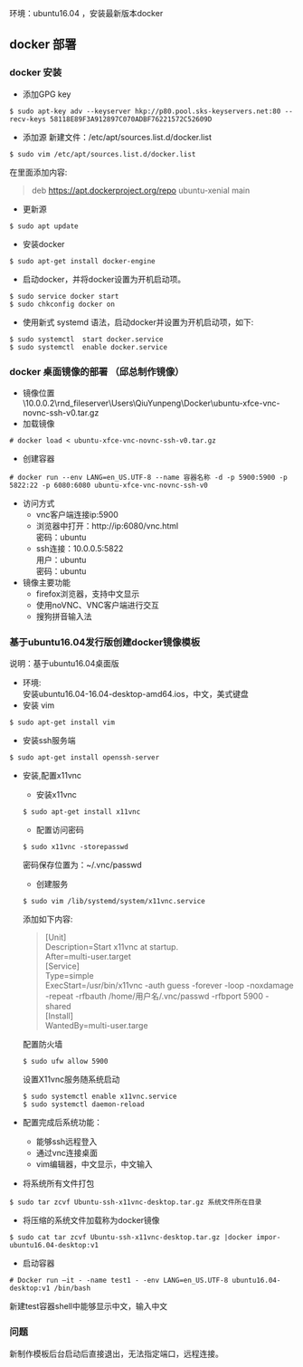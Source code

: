 环境：ubuntu16.04 ，安装最新版本docker  
## docker 部署  
### docker 安装  
- 添加GPG key  
```
$ sudo apt-key adv --keyserver hkp://p80.pool.sks-keyservers.net:80 --recv-keys 58118E89F3A912897C070ADBF76221572C52609D  
```  
- 添加源 新建文件：/etc/apt/sources.list.d/docker.list
```  
$ sudo vim /etc/apt/sources.list.d/docker.list  
```  
在里面添加内容:  
> deb https://apt.dockerproject.org/repo ubuntu-xenial main  

- 更新源  
```  
$ sudo apt update  
```  
- 安装docker  
```  
$ sudo apt-get install docker-engine  
```  
- 启动docker，并将docker设置为开机启动项。  
```  
$ sudo service docker start  
$ sudo chkconfig docker on  
```  
- 使用新式 systemd 语法，启动docker并设置为开机启动项，如下:  
```  
$ sudo systemctl  start docker.service  
$ sudo systemctl  enable docker.service  
```  

### docker 桌面镜像的部署  （邱总制作镜像）  
- 镜像位置  
\\10.0.0.2\rnd_fileserver\Users\QiuYunpeng\Docker\ubuntu-xfce-vnc-novnc-ssh-v0.tar.gz  
- 加载镜像  
```  
# docker load < ubuntu-xfce-vnc-novnc-ssh-v0.tar.gz  
```  
- 创建容器  
```  
# docker run --env LANG=en_US.UTF-8 --name 容器名称 -d -p 5900:5900 -p 5822:22 -p 6080:6080 ubuntu-xfce-vnc-novnc-ssh-v0  
```  
- 访问方式  
    - vnc客户端连接ip:5900  
    - 浏览器中打开：http://ip:6080/vnc.html  
      密码：ubuntu  
    - ssh连接：10.0.0.5:5822  
      用户：ubuntu  
      密码：ubuntu  
- 镜像主要功能  
    - firefox浏览器，支持中文显示  
    - 使用noVNC、VNC客户端进行交互  
    - 搜狗拼音输入法  

### 基于ubuntu16.04发行版创建docker镜像模板  
说明：基于ubuntu16.04桌面版  
- 环境:  
安装ubuntu16.04-16.04-desktop-amd64.ios，中文，美式键盘  
- 安装 vim  
```  
$ sudo apt-get install vim  
```  
- 安装ssh服务端  
```  
$ sudo apt-get install openssh-server  
```  
- 安装,配置x11vnc  
    - 安装x11vnc  
    ```  
    $ sudo apt-get install x11vnc  
    ```  
    - 配置访问密码  
    ```  
    $ sudo x11vnc -storepasswd  
    ```  
    密码保存位置为：~/.vnc/passwd  
    - 创建服务  
    ```  
    $ sudo vim /lib/systemd/system/x11vnc.service  
    ```  
    添加如下内容:  
    > [Unit]  
    Description=Start x11vnc at startup.  
    After=multi-user.target  
    [Service]  
    Type=simple  
    ExecStart=/usr/bin/x11vnc -auth guess -forever -loop -noxdamage -repeat -rfbauth /home/用户名/.vnc/passwd -rfbport 5900 -shared  
    [Install]  
    WantedBy=multi-user.targe  

    配置防火墙  
    ```  
    $ sudo ufw allow 5900  
    ```  
    设置X11vnc服务随系统启动  
    ```  
    $ sudo systemctl enable x11vnc.service  
    $ sudo systemctl daemon-reload  
    ```  
- 配置完成后系统功能：  
    - 能够ssh远程登入  
    - 通过vnc连接桌面  
    - vim编辑器，中文显示，中文输入  
- 将系统所有文件打包  
```  
$ sudo tar zcvf Ubuntu-ssh-x11vnc-desktop.tar.gz 系统文件所在目录  
```  
- 将压缩的系统文件加载称为docker镜像  
```  
$ sudo cat tar zcvf Ubuntu-ssh-x11vnc-desktop.tar.gz |docker impor- ubuntu16.04-desktop:v1  
```  
- 启动容器  
```  
# Docker run –it - -name test1 - -env LANG=en_US.UTF-8 ubuntu16.04-desktop:v1 /bin/bash  
```  
新建test容器shell中能够显示中文，输入中文

### 问题  
新制作模板后台启动后直接退出，无法指定端口，远程连接。
